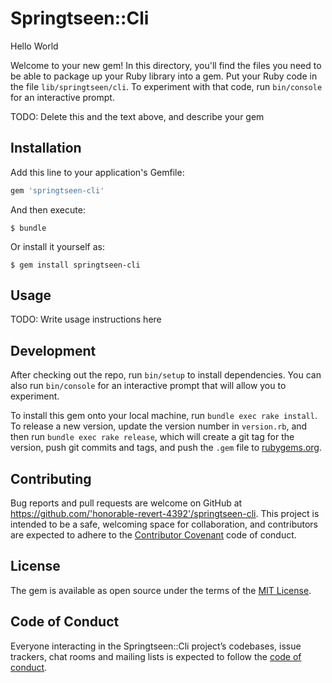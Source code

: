 # Springtseen::Cli
Hello World

Welcome to your new gem! In this directory, you'll find the files you need to be able to package up your Ruby library into a gem. Put your Ruby code in the file `lib/springtseen/cli`. To experiment with that code, run `bin/console` for an interactive prompt.

TODO: Delete this and the text above, and describe your gem

## Installation

Add this line to your application's Gemfile:

```ruby
gem 'springtseen-cli'
```

And then execute:

    $ bundle

Or install it yourself as:

    $ gem install springtseen-cli

## Usage

TODO: Write usage instructions here

## Development

After checking out the repo, run `bin/setup` to install dependencies. You can also run `bin/console` for an interactive prompt that will allow you to experiment.

To install this gem onto your local machine, run `bundle exec rake install`. To release a new version, update the version number in `version.rb`, and then run `bundle exec rake release`, which will create a git tag for the version, push git commits and tags, and push the `.gem` file to [rubygems.org](https://rubygems.org).

## Contributing

Bug reports and pull requests are welcome on GitHub at https://github.com/'honorable-revert-4392'/springtseen-cli. This project is intended to be a safe, welcoming space for collaboration, and contributors are expected to adhere to the [Contributor Covenant](http://contributor-covenant.org) code of conduct.

## License

The gem is available as open source under the terms of the [MIT License](https://opensource.org/licenses/MIT).

## Code of Conduct

Everyone interacting in the Springtseen::Cli project’s codebases, issue trackers, chat rooms and mailing lists is expected to follow the [code of conduct](https://github.com/'honorable-revert-4392'/springtseen-cli/blob/master/CODE_OF_CONDUCT.md).
